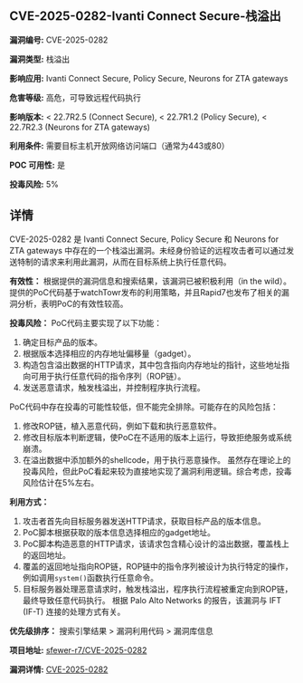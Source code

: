 ## CVE-2025-0282-Ivanti Connect Secure-栈溢出

**漏洞编号:** CVE-2025-0282

**漏洞类型:** 栈溢出

**影响应用:** Ivanti Connect Secure, Policy Secure, Neurons for ZTA gateways

**危害等级:** 高危，可导致远程代码执行

**影响版本:** < 22.7R2.5 (Connect Secure), < 22.7R1.2 (Policy Secure), < 22.7R2.3 (Neurons for ZTA gateways)

**利用条件:** 需要目标主机开放网络访问端口（通常为443或80）

**POC 可用性:** 是

**投毒风险:** 5%

## 详情

CVE-2025-0282 是 Ivanti Connect Secure, Policy Secure 和 Neurons for ZTA gateways 中存在的一个栈溢出漏洞。未经身份验证的远程攻击者可以通过发送特制的请求来利用此漏洞，从而在目标系统上执行任意代码。

**有效性：**
根据提供的漏洞信息和搜索结果，该漏洞已被积极利用（in the wild）。提供的PoC代码基于watchTowr发布的利用策略，并且Rapid7也发布了相关的漏洞分析，表明PoC的有效性较高。

**投毒风险：**
PoC代码主要实现了以下功能：
1.  确定目标产品的版本。
2.  根据版本选择相应的内存地址偏移量（gadget）。
3.  构造包含溢出数据的HTTP请求，其中包含指向内存地址的指针，这些地址指向可用于执行任意代码的指令序列（ROP链）。
4.  发送恶意请求，触发栈溢出，并控制程序执行流程。

PoC代码中存在投毒的可能性较低，但不能完全排除。可能存在的风险包括：
1.  修改ROP链，植入恶意代码，例如下载和执行恶意软件。
2.  修改目标版本判断逻辑，使PoC在不适用的版本上运行，导致拒绝服务或系统崩溃。
3.  在溢出数据中添加额外的shellcode，用于执行恶意操作。
虽然存在理论上的投毒风险，但此PoC看起来较为直接地实现了漏洞利用逻辑。综合考虑，投毒风险估计在5%左右。

**利用方式：**
1.  攻击者首先向目标服务器发送HTTP请求，获取目标产品的版本信息。
2.  PoC脚本根据获取的版本信息选择相应的gadget地址。
3.  PoC脚本构造恶意的HTTP请求，该请求包含精心设计的溢出数据，覆盖栈上的返回地址。
4.  覆盖的返回地址指向ROP链，ROP链中的指令序列被设计为执行特定的操作，例如调用`system()`函数执行任意命令。
5.  目标服务器处理恶意请求时，触发栈溢出，程序执行流程被重定向到ROP链，最终导致任意代码执行。
根据 Palo Alto Networks 的报告，该漏洞与 IFT (IF-T) 连接的处理方式有关。

**优先级排序：**
搜索引擎结果 > 漏洞利用代码 > 漏洞库信息

**项目地址:** [sfewer-r7/CVE-2025-0282](https://github.com/sfewer-r7/CVE-2025-0282)

**漏洞详情:** [CVE-2025-0282](https://nvd.nist.gov/vuln/detail/CVE-2025-0282)